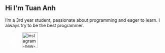 ## Hi I'm Tuan Anh
<p style>I’m a 3rd year student, passionate about programming and eager to learn. I always try to be the best programmer.</p>



<p>
  <a target="_blank" href="https://www.facebook.com/https://www.facebook.com/tuanhdev66" style="display: inline-block;">
    <svg xmlns="http://www.w3.org/2000/svg" x="0px" y="0px" width="50" height="50" viewBox="0,0,256,256">
<g fill="#ffffff" fill-rule="nonzero" stroke="none" stroke-width="1" stroke-linecap="butt" stroke-linejoin="miter" stroke-miterlimit="10" stroke-dasharray="" stroke-dashoffset="0" font-family="none" font-weight="none" font-size="none" text-anchor="none" style="mix-blend-mode: normal"><g transform="scale(5.12,5.12)"><path d="M25,3c-12.13844,0 -22,9.86156 -22,22c0,11.01913 8.12753,20.13835 18.71289,21.72852l1.14844,0.17383v-17.33594h-5.19727v-3.51953h5.19727v-4.67383c0,-2.87808 0.69065,-4.77363 1.83398,-5.96289c1.14334,-1.18926 2.83269,-1.78906 5.18359,-1.78906c1.87981,0 2.61112,0.1139 3.30664,0.19922v2.88086h-2.44727c-1.38858,0 -2.52783,0.77473 -3.11914,1.80664c-0.59131,1.03191 -0.77539,2.264 -0.77539,3.51953v4.01758h6.12305l-0.54492,3.51953h-5.57812v17.36523l1.13477,-0.1543c10.73582,-1.45602 19.02148,-10.64855 19.02148,-21.77539c0,-12.13844 -9.86156,-22 -22,-22zM25,5c11.05756,0 20,8.94244 20,20c0,9.72979 -6.9642,17.7318 -16.15625,19.5332v-12.96875h5.29297l1.16211,-7.51953h-6.45508v-2.01758c0,-1.03747 0.18982,-1.96705 0.50977,-2.52539c0.31994,-0.55834 0.62835,-0.80078 1.38477,-0.80078h4.44727v-6.69141l-0.86719,-0.11719c-0.59979,-0.08116 -1.96916,-0.27148 -4.43945,-0.27148c-2.7031,0 -5.02334,0.73635 -6.625,2.40234c-1.60166,1.66599 -2.39258,4.14669 -2.39258,7.34961v2.67383h-5.19727v7.51953h5.19727v12.9043c-9.04433,-1.91589 -15.86133,-9.84626 -15.86133,-19.4707c0,-11.05756 8.94244,-20 20,-20z"></path></g></g>
</svg>
  </a>
  <a target="_blank" href="https://www.instagram.com/https://www.instagram.com/tuanh_66" style="display: inline-block;">
    <img width="50" height="50" src="https://img.icons8.com/ios/50/instagram-new--v1.png" alt="instagram-new--v1"/>
  </a>
</p>
